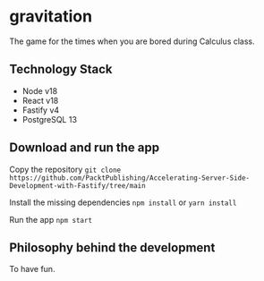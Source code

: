 # gravitation
The game for the times when you are bored during Calculus class.

## Technology Stack
- Node v18
- React v18
- Fastify v4
- PostgreSQL 13

## Download and run the app 
Copy the repository
`git clone https://github.com/PacktPublishing/Accelerating-Server-Side-Development-with-Fastify/tree/main`

Install the missing dependencies
`npm install` or `yarn install`

Run the app
`npm start`

## Philosophy behind the development 
To have fun.
